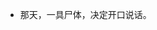 - 那天，一具尸体，决定开口说话。

<!---
wenzhouisreal/wenzhouisreal is a ✨ special ✨ repository because its `README.md` (this file) appears on your GitHub profile.
You can click the Preview link to take a look at your changes.
--->

